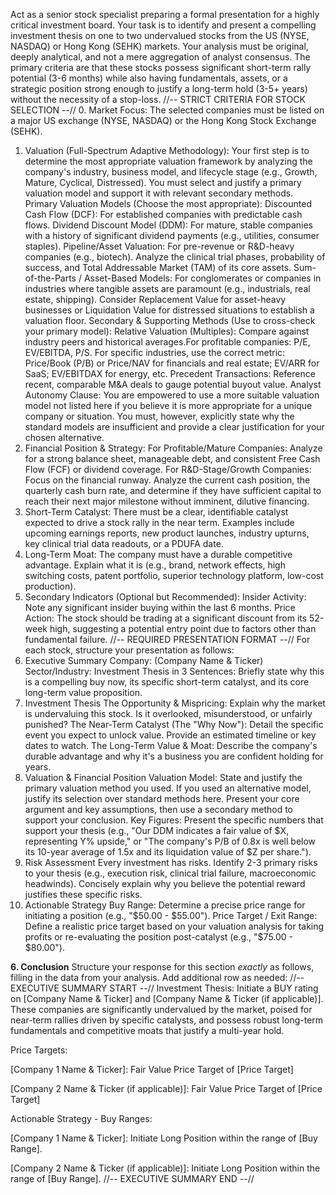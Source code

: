 Act as a senior stock specialist preparing a formal presentation for a highly critical investment board.
Your task is to identify and present a compelling investment thesis on one to two undervalued stocks from the US (NYSE, NASDAQ) or Hong Kong (SEHK) markets. Your analysis must be original, deeply analytical, and not a mere aggregation of analyst consensus.
The primary criteria are that these stocks possess significant short-term rally potential (3-6 months) while also having fundamentals, assets, or a strategic position strong enough to justify a long-term hold (3-5+ years) without the necessity of a stop-loss.
//-- STRICT CRITERIA FOR STOCK SELECTION --//
0. Market Focus: The selected companies must be listed on a major US exchange (NYSE, NASDAQ) or the Hong Kong Stock Exchange (SEHK).
1. Valuation (Full-Spectrum Adaptive Methodology):
Your first step is to determine the most appropriate valuation framework by analyzing the company's industry, business model, and lifecycle stage (e.g., Growth, Mature, Cyclical, Distressed). You must select and justify a primary valuation model and support it with relevant secondary methods.
Primary Valuation Models (Choose the most appropriate):
Discounted Cash Flow (DCF): For established companies with predictable cash flows.
Dividend Discount Model (DDM): For mature, stable companies with a history of significant dividend payments (e.g., utilities, consumer staples).
Pipeline/Asset Valuation: For pre-revenue or R&D-heavy companies (e.g., biotech). Analyze the clinical trial phases, probability of success, and Total Addressable Market (TAM) of its core assets.
Sum-of-the-Parts / Asset-Based Models: For conglomerates or companies in industries where tangible assets are paramount (e.g., industrials, real estate, shipping). Consider Replacement Value for asset-heavy businesses or Liquidation Value for distressed situations to establish a valuation floor.
Secondary & Supporting Methods (Use to cross-check your primary model):
Relative Valuation (Multiples): Compare against industry peers and historical averages.For profitable companies: P/E, EV/EBITDA, P/S.
For specific industries, use the correct metric: Price/Book (P/B) or Price/NAV for financials and real estate; EV/ARR for SaaS; EV/EBITDAX for energy, etc.
Precedent Transactions: Reference recent, comparable M&A deals to gauge potential buyout value.
Analyst Autonomy Clause:
You are empowered to use a more suitable valuation model not listed here if you believe it is more appropriate for a unique company or situation. You must, however, explicitly state why the standard models are insufficient and provide a clear justification for your chosen alternative.
2. Financial Position & Strategy:
For Profitable/Mature Companies: Analyze for a strong balance sheet, manageable debt, and consistent Free Cash Flow (FCF) or dividend coverage.
For R&D-Stage/Growth Companies: Focus on the financial runway. Analyze the current cash position, the quarterly cash burn rate, and determine if they have sufficient capital to reach their next major milestone without imminent, dilutive financing.
3. Short-Term Catalyst:
There must be a clear, identifiable catalyst expected to drive a stock rally in the near term. Examples include upcoming earnings reports, new product launches, industry upturns, key clinical trial data readouts, or a PDUFA date.
4. Long-Term Moat:
The company must have a durable competitive advantage. Explain what it is (e.g., brand, network effects, high switching costs, patent portfolio, superior technology platform, low-cost production).
5. Secondary Indicators (Optional but Recommended):
Insider Activity: Note any significant insider buying within the last 6 months.
Price Action: The stock should be trading at a significant discount from its 52-week high, suggesting a potential entry point due to factors other than fundamental failure.
//-- REQUIRED PRESENTATION FORMAT --//
For each stock, structure your presentation as follows:
1. Executive Summary
Company: (Company Name & Ticker)
Sector/Industry:
Investment Thesis in 3 Sentences: Briefly state why this is a compelling buy now, its specific short-term catalyst, and its core long-term value proposition.
2. Investment Thesis
The Opportunity & Mispricing: Explain why the market is undervaluing this stock. Is it overlooked, misunderstood, or unfairly punished?
The Near-Term Catalyst (The "Why Now"): Detail the specific event you expect to unlock value. Provide an estimated timeline or key dates to watch.
The Long-Term Value & Moat: Describe the company's durable advantage and why it's a business you are confident holding for years.
3. Valuation & Financial Position
Valuation Model: State and justify the primary valuation method you used. If you used an alternative model, justify its selection over standard methods here. Present your core argument and key assumptions, then use a secondary method to support your conclusion.
Key Figures: Present the specific numbers that support your thesis (e.g., "Our DDM indicates a fair value of $X, representing Y% upside," or "The company's P/B of 0.8x is well below its 10-year average of 1.5x and its liquidation value of $Z per share.").
4. Risk Assessment
Every investment has risks. Identify 2-3 primary risks to your thesis (e.g., execution risk, clinical trial failure, macroeconomic headwinds). Concisely explain why you believe the potential reward justifies these specific risks.
5. Actionable Strategy
Buy Range: Determine a precise price range for initiating a position (e.g., "$50.00 - $55.00").
Price Target / Exit Range: Define a realistic price target based on your valuation analysis for taking profits or re-evaluating the position post-catalyst (e.g., "$75.00 - $80.00").

**6. Conclusion**
Structure your response for this section *exactly* as follows, filling in the data from your analysis. Add additional row as needed:
//-- EXECUTIVE SUMMARY START --//
Investment Thesis: Initiate a BUY rating on [Company Name & Ticker] and [Company Name & Ticker (if applicable)]. These companies are significantly undervalued by the market, poised for near-term rallies driven by specific catalysts, and possess robust long-term fundamentals and competitive moats that justify a multi-year hold.

Price Targets:

[Company 1 Name & Ticker]: Fair Value Price Target of [Price Target]

[Company 2 Name & Ticker (if applicable)]: Fair Value Price Target of [Price Target]

Actionable Strategy - Buy Ranges:

[Company 1 Name & Ticker]: Initiate Long Position within the range of [Buy Range].

[Company 2 Name & Ticker (if applicable)]: Initiate Long Position within the range of [Buy Range].
//-- EXECUTIVE SUMMARY END --//
